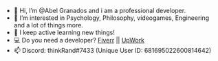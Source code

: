 - 👋 Hi, I’m @Abel Granados and i am a professional developer.
- 👀 I’m interested in Psychology, Philosophy, videogames, Engineering  and a lot of things more.
- 🌱 I keep active learning new things! 
- :computer: Do you need a developer? [Fiverr](https://es.fiverr.com/abelgranados) || [UpWork](https://www.upwork.com/freelancers/~01e885089249bb38d2?s=1110580764771602432)
- 📫 Discord: thinkRand#7433 (Unique User ID: 681695022600814642)

<!---
thinkRand/thinkRand is a ✨ special ✨ repository because its `README.md` (this file) appears on your GitHub profile.
You can click the Preview link to take a look at your changes.
--->
